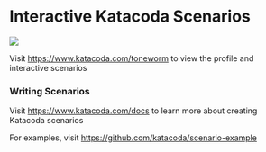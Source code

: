 # Interactive Katacoda Scenarios

[![](http://shields.katacoda.com/katacoda/toneworm/count.svg)](https://www.katacoda.com/toneworm "Get your profile on Katacoda.com")

Visit https://www.katacoda.com/toneworm to view the profile and interactive scenarios

### Writing Scenarios
Visit https://www.katacoda.com/docs to learn more about creating Katacoda scenarios

For examples, visit https://github.com/katacoda/scenario-example
